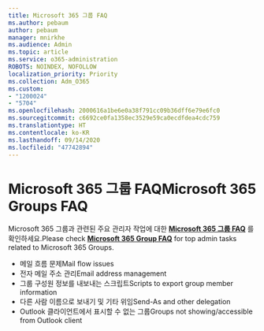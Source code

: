 ```yaml
---
title: Microsoft 365 그룹 FAQ
ms.author: pebaum
author: pebaum
manager: mnirkhe
ms.audience: Admin
ms.topic: article
ms.service: o365-administration
ROBOTS: NOINDEX, NOFOLLOW
localization_priority: Priority
ms.collection: Adm_O365
ms.custom:
- "1200024"
- "5704"
ms.openlocfilehash: 2000616a1be6e0a38f791cc09b36dff6e79e6fc0
ms.sourcegitcommit: c6692ce0fa1358ec3529e59ca0ecdfdea4cdc759
ms.translationtype: HT
ms.contentlocale: ko-KR
ms.lasthandoff: 09/14/2020
ms.locfileid: "47742894"
---
```

# <a name="microsoft-365-groups-faq"></a><span data-ttu-id="4b80a-102">Microsoft 365 그룹 FAQ</span><span class="sxs-lookup"><span data-stu-id="4b80a-102">Microsoft 365 Groups FAQ</span></span>

<span data-ttu-id="4b80a-103">Microsoft 365 그룹과 관련된 주요 관리자 작업에 대한 **[Microsoft 365 그룹 FAQ](https://aka.ms/M365GroupsFAQ)** 를 확인하세요.</span><span class="sxs-lookup"><span data-stu-id="4b80a-103">Please check **[Microsoft 365 Group FAQ](https://aka.ms/M365GroupsFAQ)** for top admin tasks related to Microsoft 365 Groups.</span></span>

- <span data-ttu-id="4b80a-104">메일 흐름 문제</span><span class="sxs-lookup"><span data-stu-id="4b80a-104">Mail flow issues</span></span>
- <span data-ttu-id="4b80a-105">전자 메일 주소 관리</span><span class="sxs-lookup"><span data-stu-id="4b80a-105">Email address management</span></span>
- <span data-ttu-id="4b80a-106">그룹 구성원 정보를 내보내는 스크립트</span><span class="sxs-lookup"><span data-stu-id="4b80a-106">Scripts to export group member information</span></span>
- <span data-ttu-id="4b80a-107">다른 사람 이름으로 보내기 및 기타 위임</span><span class="sxs-lookup"><span data-stu-id="4b80a-107">Send-As and other delegation</span></span>
- <span data-ttu-id="4b80a-108">Outlook 클라이언트에서 표시할 수 없는 그룹</span><span class="sxs-lookup"><span data-stu-id="4b80a-108">Groups not showing/accessible from Outlook client</span></span>